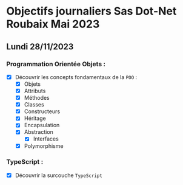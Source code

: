 # Objectifs journaliers Sas Dot-Net Roubaix Mai 2023

## Lundi 28/11/2023

### Programmation Orientée Objets :

- [x] Découvrir les concepts fondamentaux de la `POO` :
  - [x] Objets
  - [x] Attributs
  - [x] Méthodes
  - [x] Classes
  - [x] Constructeurs
  - [x] Héritage
  - [x] Encapsulation
  - [x] Abstraction
    - [x] Interfaces
  - [x] Polymorphisme

### TypeScript :

- [x] Découvrir la surcouche `TypeScript`

